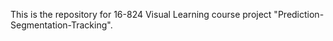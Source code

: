 This is the repository for 16-824 Visual Learning course project "Prediction-Segmentation-Tracking".